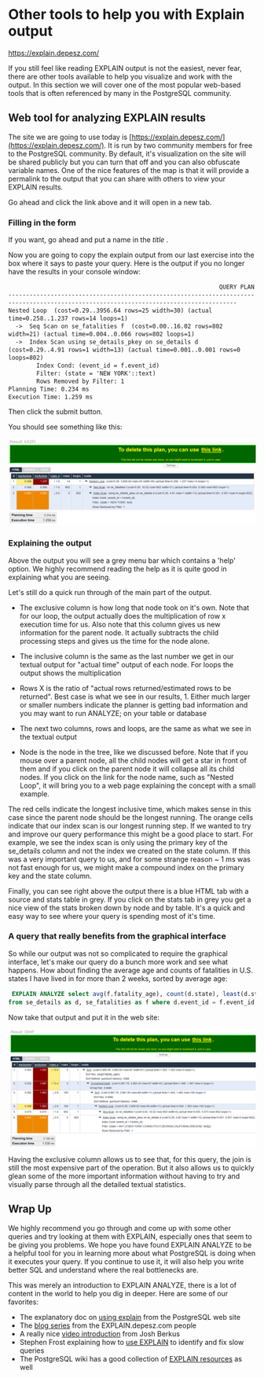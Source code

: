 # Other tools to help you with Explain output
https://explain.depesz.com/

If you still feel like reading EXPLAIN output is not the easiest, never fear, there are other tools available to help you visualize and work with the output. In this section we will cover one of the most popular web-based tools that is often referenced by many in the PostgreSQL community. 

## Web tool for analyzing EXPLAIN results

The site we are going to use today is [https://explain.depesz.com/](https://explain.depesz.com/). It is run by two community members for free to the PostgreSQL community. By default, it's visualization on the site will be shared publicly but you can turn that off and you can also obfuscate variable names. One of the nice features of the map is that it will provide a permalink to the output that you can share with others to view your EXPLAIN results.
 
 Go ahead and click the link above and it will open in a new tab.

### Filling in the form
 
 If you want, go ahead and put a name in the *title* . 
  
 Now you are going to copy the explain output from our last exercise into the box where it says to paste your query. Here is the output if you no longer have the results in your console window:
 
 ``` 
                                                             QUERY PLAN
---------------------------------------------------------------------------------------------------------------------------------------
 Nested Loop  (cost=0.29..3956.64 rows=25 width=30) (actual time=0.258..1.237 rows=14 loops=1)
   ->  Seq Scan on se_fatalities f  (cost=0.00..16.02 rows=802 width=21) (actual time=0.004..0.066 rows=802 loops=1)
   ->  Index Scan using se_details_pkey on se_details d  (cost=0.29..4.91 rows=1 width=13) (actual time=0.001..0.001 rows=0 loops=802)
         Index Cond: (event_id = f.event_id)
         Filter: (state = 'NEW YORK'::text)
         Rows Removed by Filter: 1
 Planning Time: 0.234 ms
 Execution Time: 1.259 ms
```

Then click the submit button.

You should see something like this:

![Join Query](./assets/04-web-output.png)


### Explaining the output

Above the output you will see a grey menu bar which contains a 'help' option. We highly recommend reading the help as it is quite good in explaining what you are seeing.

Let's still do a quick run through of the main part of the output.

* The exclusive column is how long that node took on it's own. Note that for our loop, the output actually does the multiplication of row x execution time for us. Also note that this column gives us new information for the parent node. It actually subtracts the child processing steps and gives us the time for the node alone.

* The inclusive column is the same as the last number we get in our textual output for "actual time" output of each node. For loops the output shows the multiplication

* Rows X is the ratio of "actual rows returned/estimated rows to be returned". Best case is what we see in our results, 1. Either much larger or smaller numbers indicate the planner is getting bad information and you may want to run ANALYZE; on your table or database

* The next two columns, rows and loops, are the same as what we see in the textual output

* Node is the node in the tree, like we discussed before. Note that if you mouse over a parent node, all the child nodes will get a star in front of them and if you click on the parent node it will collapse all its child nodes. If you click on the link for the node name, such as "Nested Loop", it will bring you to a web page explaining the concept with a small example.

The red cells indicate the longest inclusive time, which makes sense in this case since the parent node should be the longest running. The orange cells indicate that our index scan is our longest running step. If we wanted to try and improve our query performance this might be a good place to start. For example, we see the index scan is only using the primary key of the se_details column and not the index we created on the state column. If this was a very important query to us, and for some strange reason ~ 1 ms was not fast enough for us, we might make a compound index on the primary key and the state column.

Finally, you can see right above the output there is a blue HTML tab with a source and stats table in grey. If you click on the stats tab in grey you get a nice view of the stats broken down by node and by table. It's a quick and easy way to see where your query is spending most of it's time.

### A query that really benefits from the graphical interface

So while our output was not so complicated to require the graphical interface, let's make our query do a bunch more work and see what happens. How about finding the average age and counts of fatalities in U.S. states I have lived in for more than 2 weeks, sorted by average age:

```sql
 EXPLAIN ANALYZE select avg(f.fatality_age), count(d.state), least(d.state) as state
from se_details as d, se_fatalities as f where d.event_id = f.event_id AND d.state in ('NEW YORK', 'CONNECTICUT', 'GEORGIA', 'CALIFORNIA', 'OREGON') group by d.state ORDER by avg;
```

Now take that output and put it in the web site:

![More Complicatd Query](./assets/04-web-output-more.png)

Having the exclusive column allows us to see that, for this query, the join is still the most expensive part of the operation. But it also allows us to quickly glean some of the more important information without having to try and visually parse through all the detailed textual statistics.

## Wrap Up

We highly recommend you go through and come up with some other queries and try looking at them with EXPLAIN, especially ones that seem to be giving you problems.  We hope you have found EXPLAIN ANALYZE to be a helpful tool for you in learning more about what PostgreSQL is doing when it executes your query. If you continue to use it, it will also help you write better SQL and understand where the real bottlenecks are. 

This was merely an introduction to EXPLAIN ANALYZE, there is a lot of content in the world to help you dig in deeper. Here are some of our favorites:

* The explanatory doc on [using explain](https://www.postgresql.org/docs/current/using-explain.html) from the PostgreSQL web site
* The [blog series](https://www.depesz.com/tag/unexplainable/) from the EXPLAIN.depesz.com people
* A really nice [video introduction](https://www.youtube.com/watch?v=mCwwFAl1pBU) from Josh Berkus
* Stephen Frost explaining how to [use EXPLAIN](https://www.youtube.com/watch?v=yhOkob2PQFQ) to identify and fix slow queries
* The PostgreSQL wiki has a good collection of [EXPLAIN resources](https://wiki.postgresql.org/wiki/Using_EXPLAIN) as well

